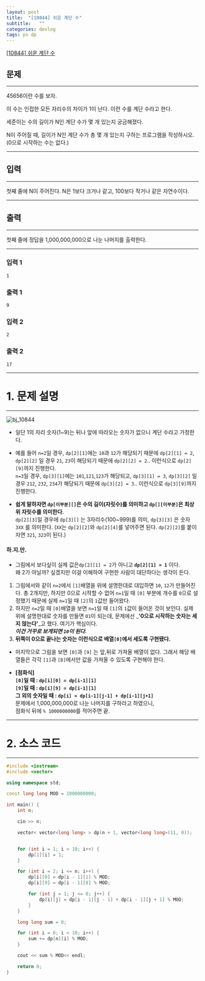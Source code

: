 ```yaml
---
layout: post
title:  "[10844] 쉬운 계단 수"
subtitle:   ""
categories: devlog
tags: ps dp
---
```


[[10844] 쉬운 계단 수](https://boj.kr/10844)  


## 문제

- - -


45656이란 수를 보자.

이 수는 인접한 모든 자리수의 차이가 1이 난다. 이런 수를 계단 수라고 한다.

세준이는 수의 길이가 N인 계단 수가 몇 개 있는지 궁금해졌다.

N이 주어질 때, 길이가 N인 계단 수가 총 몇 개 있는지 구하는 프로그램을 작성하시오. (0으로 시작하는 수는 없다.)


- - -


## 입력


- - -


첫째 줄에 N이 주어진다. N은 1보다 크거나 같고, 100보다 작거나 같은 자연수이다.


- - -


## 출력

- - -


첫째 줄에 정답을 1,000,000,000으로 나눈 나머지를 출력한다.


- - -


### 입력 1

```
1
```

### 출력 1

```
9
```

### 입력 2

```
2
```

### 출력 2

```
17
```

* * *








# 1. 문제 설명


- - -



![bj_10844](https://drive.google.com/uc?id=1f469B6ijjCzD0Vp7IIuVWLmJ4QomoFHJ)

- 일단 1의 자리 숫자(1~9)는 뒤나 앞에 따라오는 숫자가 없으니 계단 수라고 가정한다.

- 예를 들어 `n=2`일 경우, `dp[2][1]`에는 `10`과 `12`가 해당되기 때문에 `dp[2][1] = 2`, `dp[2][2]` 일 경우 `21`, `23`이 해당되기 때문에 `dp[2][2] = 2`.. 이런식으로 `dp[2][9]`까지 진행한다.  
`n=3`일 경우, `dp[3][1]`에는 `101`,`121`,`123`가 해당되고, `dp[3][1] = 3`, `dp[3][2]` 일 경우 `212`, `232`, `234`가 해당되기 때문에 `dp[3][2] = 3`.. 이런식으로 `dp[3][9]`까지 진행한다.  

- **쉽게 말하자면 `dp[이부분][]`은 수의 길이(자릿수)를 의미하고 `dp[][이부분]`은 최상위 자릿수를 의미한다.**  
`dp[2][3]`일 경우에 `dp[3][]` 는 3자리수(100~999)를 의미, `dp[3][3]` 은 숫자 `3XX` 를 의미한다. (`XX`는 `dp[2][2]`와 `dp[2][4]`를 넣어주면 된다. `dp[2][2]`를 붙이자면 `321`, `323`이 된다.)

#### 하.지.만.

- 그림에서 보다싶이 실제 값은`dp[2][1] = 2`가 아니고 **`dp[2][1] = 1`** 이다.  
왜 2가 아닐까? 싶겠지만 이걸 이해하여 구현한 사람이 대단하다는 생각이 든다.

1. 그림에서와 같이 `n=2`에서 `[1]`배열을 위에 설명한대로 대입하면 `10`, `12`가 만들어진다. 총 2개지만, 하지만 0으로 시작할 수 없어 `n=1`일 때 `[0]` 부분에 개수를 `0`으로 설정했기 때문에 실제 `n=1`일 때 `[2]`의 `1`값만 들어왔다.  
2. 하지만 `n=2`일 때 `[0]`배열을 보면 `n=1`일 때 `[1]`의 `1`값이 들어온 것이 보인다. 실제 위에 설명한대로 숫자를 만들면 `01`이 되는데, 문제에선 _**'0으로 시작하는 숫자는 세지 않는다'**_고 했다. 여기가 핵심이다.  
_**이건 거꾸로 보게되면 `10`이 된다.**_  
3. **뒤쪽이 0으로 끝나는 숫자는 이런식으로 배열`[0]`에서 세도록 구현됐다.**

- 마지막으로 그림을 보면 `[0]`과 `[9]` 는 앞,뒤로 가져올 배열이 없다. 그래서 해당 배열들은 각각 `[1]`과 `[8]`에서만 값을 가져올 수 있도록 구현해야 한다.

- **[점화식]**  
**`[0]`일 때 : `dp[i][0] = dp[i-1][1]`**  
**`[9]`일 때 : `dp[i][9] = dp[i-1][1]`**  
**그 외의 숫자일 때 : `dp[i] = dp[i-1][j-1] + dp[i-1][j+1]`**  
문제에서 1,000,000,000로 나눈 나머지를 구하라고 하였으니,  
점화식 뒤에 `% 1000000000`를 적어주면 끝.






- - -








# 2. 소스 코드


- - -


```cpp
#include <iostream>
#include <vector>

using namespace std;

const long long MOD = 1000000000;

int main() {
	int n;

	cin >> n;

	vector< vector<long long> > dp(n + 1, vector<long long>(11, 0));


	for (int i = 1; i < 10; i++) {
		dp[1][i] = 1;
	}

	for (int i = 2; i <= n; i++) {
		dp[i][0] = dp[i - 1][1] % MOD;
		dp[i][9] = dp[i - 1][8] % MOD;

		for (int j = 1; j <= 8; j++) {
			dp[i][j] = dp[i - 1][j - 1] + dp[i - 1][j + 1] % MOD;
		}
	}

	long long sum = 0;

	for (int i = 0; i < 10; i++) {
		sum += dp[n][i] % MOD;
	}

	cout << sum % MOD<< endl;

	return 0;
}
```